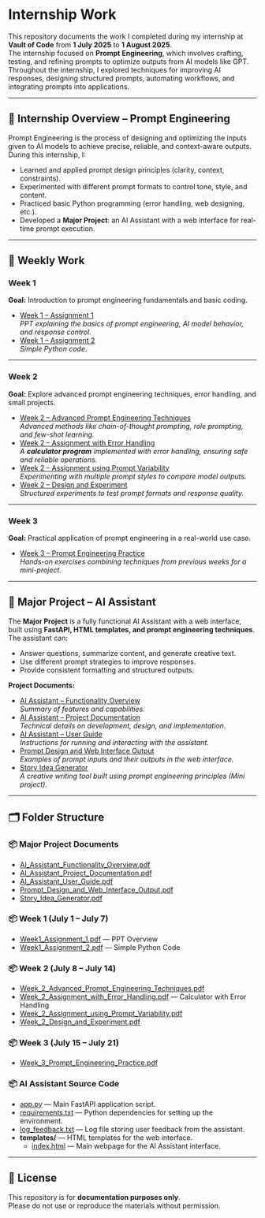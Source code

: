 # Internship Work

This repository documents the work I completed during my internship at **Vault of Code** from **1 July 2025** to **1 August 2025**.  
The internship focused on **Prompt Engineering**, which involves crafting, testing, and refining prompts to optimize outputs from AI models like GPT.  
Throughout the internship, I explored techniques for improving AI responses, designing structured prompts, automating workflows, and integrating prompts into applications.

---

## 🧠 Internship Overview – Prompt Engineering
Prompt Engineering is the process of designing and optimizing the inputs given to AI models to achieve precise, reliable, and context-aware outputs.  
During this internship, I:
- Learned and applied prompt design principles (clarity, context, constraints).
- Experimented with different prompt formats to control tone, style, and content.
- Practiced basic Python programming (error handling, web designing, etc.).
- Developed a **Major Project**: an AI Assistant with a web interface for real-time prompt execution.

---

## 📅 Weekly Work

### **Week 1**
**Goal:** Introduction to prompt engineering fundamentals and basic coding.
- [Week 1 – Assignment 1](Week%201/Week_1_Assignment_1.pdf)  
  *PPT explaining the basics of prompt engineering, AI model behavior, and response control.*
- [Week 1 – Assignment 2](Week%201/Week_1_Assignment_2.pdf)  
  *Simple Python code.*

---

### **Week 2**
**Goal:** Explore advanced prompt engineering techniques, error handling, and small projects.
- [Week 2 – Advanced Prompt Engineering Techniques](Week%202/Week_2_Advanced%20Prompt%20Engineering%20Techniques.pdf)  
  *Advanced methods like chain-of-thought prompting, role prompting, and few-shot learning.*
- [Week 2 – Assignment with Error Handling](Week%202/Week_2_Assignment%20with%20Error%20Handling.pdf)  
  *A **calculator program** implemented with error handling, ensuring safe and reliable operations.*
- [Week 2 – Assignment using Prompt Variability](Week%202/Week_2_Assignment%20using%20Prompt%20Variability.pdf)  
  *Experimenting with multiple prompt styles to compare model outputs.*
- [Week 2 – Design and Experiment](Week%202/Week_2_Design%20and%20Experiment.pdf)  
  *Structured experiments to test prompt formats and response quality.*

---

### **Week 3**
**Goal:** Practical application of prompt engineering in a real-world use case.
- [Week 3 – Prompt Engineering Practice](Week%203/Week_3_Prompt%20Engineering%20Practice.pdf)  
  *Hands-on exercises combining techniques from previous weeks for a mini-project.*

---

## 🚀 Major Project – AI Assistant

The **Major Project** is a fully functional AI Assistant with a web interface, built using **FastAPI, HTML templates, and prompt engineering techniques**.  
The assistant can:
- Answer questions, summarize content, and generate creative text.
- Use different prompt strategies to improve responses.
- Provide consistent formatting and structured outputs.

**Project Documents:**
- [AI Assistant – Functionality Overview](Major%20Project%20Documents/AI_Assistant_Functionality_Overview.pdf)  
  *Summary of features and capabilities.*
- [AI Assistant – Project Documentation](Major%20Project%20Documents/AI_Assistant_Project_Documentation.pdf)  
  *Technical details on development, design, and implementation.*
- [AI Assistant – User Guide](Major%20Project%20Documents/AI_Assistant_User_Guide.pdf)  
  *Instructions for running and interacting with the assistant.*
- [Prompt Design and Web Interface Output](Major%20Project%20Documents/Prompt%20Design%20and%20Web%20Interface%20Output.pdf)  
  *Examples of prompt inputs and their outputs in the web interface.*
- [Story Idea Generator](Major%20Project%20Documents/Story%20Idea%20Generator.pdf)  
  *A creative writing tool built using prompt engineering principles (Mini project).*

---

## 🗂 Folder Structure

### 📦 Major Project Documents
- [AI_Assistant_Functionality_Overview.pdf](Major%20Project%20Documents/AI_Assistant_Functionality_Overview.pdf)
- [AI_Assistant_Project_Documentation.pdf](Major%20Project%20Documents/AI_Assistant_Project_Documentation.pdf)
- [AI_Assistant_User_Guide.pdf](Major%20Project%20Documents/AI_Assistant_User_Guide.pdf)
- [Prompt_Design_and_Web_Interface_Output.pdf](Major%20Project%20Documents/Prompt%20Design%20and%20Web%20Interface%20Output.pdf)  
- [Story_Idea_Generator.pdf](Major%20Project%20Documents/Story%20Idea%20Generator.pdf)  

### 📦 Week 1 (July 1 – July 7)
- [Week1_Assignment_1.pdf](Week%201/Week_1_Assignment_1.pdf) — PPT Overview  
- [Week1_Assignment_2.pdf](Week%201/Week_1_Assignment_2.pdf) — Simple Python Code  

### 📦 Week 2 (July 8 – July 14)
- [Week_2_Advanced_Prompt_Engineering_Techniques.pdf](Week%202/Week_2_Advanced%20Prompt%20Engineering%20Techniques.pdf)  
- [Week_2_Assignment_with_Error_Handling.pdf](Week%202/Week_2_Assignment%20with%20Error%20Handling.pdf) — Calculator with Error Handling  
- [Week_2_Assignment_using_Prompt_Variability.pdf](Week%202/Week_2_Assignment%20using%20Prompt%20Variability.pdf)  
- [Week_2_Design_and_Experiment.pdf](Week%202/Week_2_Design%20and%20Experiment.pdf)  

### 📦 Week 3 (July 15 – July 21)
- [Week_3_Prompt_Engineering_Practice.pdf](Week%203/Week_3_Prompt%20Engineering%20Practice.pdf)  

### 📦 AI Assistant Source Code
- [app.py](ai_assistant/app.py) — Main FastAPI application script.  
- [requirements.txt](ai_assistant/requirements.txt) — Python dependencies for setting up the environment.  
- [log_feedback.txt](ai_assistant/log_feedback.txt) — Log file storing user feedback from the assistant.  
- **templates/** — HTML templates for the web interface.  
  - [index.html](ai_assistant/templates/index.html) — Main webpage for the AI Assistant interface.  
---
## 📜 License
This repository is for **documentation purposes only**.  
Please do not use or reproduce the materials without permission.

